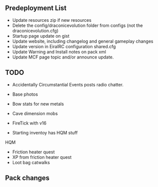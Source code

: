﻿## Predeployment List
- Update resources zip if new resources
- Delete the config/draconicevolution folder from configs (not the draconicevolution.cfg)
- Startup page update on gist
- Update website, including changelog and general gameplay changes
- Update version in EiraIRC configuration shared.cfg
- Update Warning and Install notes on pack xml
- Update MCF page topic and/or announce update.

## TODO

- Accidentally Circumstantial Events posts radio chatter.
- Base photos

- Bow stats for new metals
- Cave dimension mobs
- FireTick with v16
- Starting inventoy has HQM stuff


HQM
- Friction heater quest
- XP from friction heater quest
- Loot bag catwalks
 
## Pack changes
